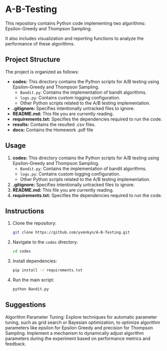 # A-B-Testing

This repository contains Python code implementing two algorithms: Epsilon-Greedy and Thompson Sampling. 

It also includes visualization and reporting functions to analyze the performance of these algorithms.

## Project Structure

The project is organized as follows:

- **codes:** This directory contains the Python scripts for A/B testing using Epsilon-Greedy and Thompson Sampling.
  - `Bandit.py`: Contains the implementation of bandit algorithms.
  - `logs.py`: Contains custom logging configuration.
  - Other Python scripts related to the A/B testing implementation.
- **.gitignore:** Specifies intentionally untracked files to ignore.
- **README.md:** This file you are currently reading.
- **requirements.txt:** Specifies the dependencies required to run the code.
- **results:** Contains the resulted .csv files.
- **docs:** Contains the Homework .pdf file

## Usage

1. **codes:** This directory contains the Python scripts for A/B testing using Epsilon-Greedy and Thompson Sampling.
    - `Bandit.py`: Contains the implementation of bandit algorithms.
    - `logs.py`: Contains custom logging configuration.
    - Other Python scripts related to the A/B testing implementation.
2. **.gitignore:** Specifies intentionally untracked files to ignore.
3. **README.md:** This file you are currently reading.
4. **requirements.txt:** Specifies the dependencies required to run the code.


## Instructions

1. Clone the repository:

    ```bash
    git clone https://github.com/yvmnkyn/A-B-Testing.git
    ```

2. Navigate to the `codes` directory:

    ```bash
    cd codes
    ```

3. Install dependencies:

    ```bash
    pip install -r requirements.txt
    ```

4. Run the main script:

    ```bash
    python Bandit.py
    ```

## Suggestions 
Algorithm Parameter Tuning:
Explore techniques for automatic parameter tuning, such as grid search or Bayesian optimization, to optimize algorithm parameters like epsilon for Epsilon Greedy and precision for Thompson Sampling.
Implement a mechanism to dynamically adjust algorithm parameters during the experiment based on performance metrics and feedback.

